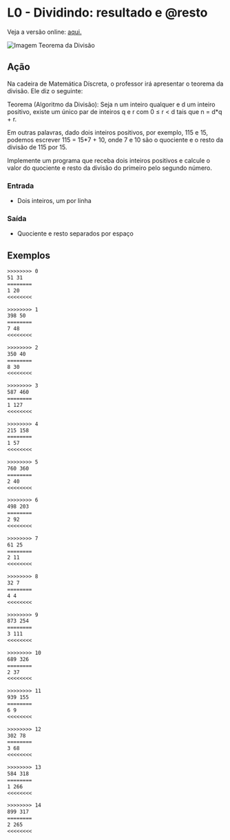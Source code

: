 # L0 - Dividindo: resultado e @resto

Veja a versão online: [aqui.](https://github.com/qxcodefup/arcade/blob/master/base/resto/Readme.md)

![Imagem Teorema da Divisão](https://raw.githubusercontent.com/qxcodefup/arcade/master/base/resto/cover.png)

## Ação

Na cadeira de Matemática Díscreta, o professor irá apresentar o teorema da
divisão. Ele diz o seguinte:

Teorema (Algoritmo da Divisão): Seja n um inteiro qualquer e d um inteiro
positivo, existe um único par de inteiros q e r com 0 ≤ r < d tais que n =
d*q + r.

Em outras palavras, dado dois inteiros positivos, por exemplo, 115 e 15,
podemos escrever 115 = 15*7 + 10, onde 7 e 10 são o quociente e o resto da
divisão de 115 por 15.

Implemente um programa que receba dois inteiros positivos e calcule o valor do
quociente e resto da divisão do primeiro pelo segundo número.

### Entrada

- Dois inteiros, um por linha

### Saída

- Quociente e resto separados por espaço

## Exemplos

```txt
>>>>>>>> 0
51 31
========
1 20
<<<<<<<<

>>>>>>>> 1
398 50
========
7 48
<<<<<<<<

>>>>>>>> 2
350 40
========
8 30
<<<<<<<<

>>>>>>>> 3
587 460
========
1 127
<<<<<<<<

>>>>>>>> 4
215 158
========
1 57
<<<<<<<<

>>>>>>>> 5
760 360
========
2 40
<<<<<<<<

>>>>>>>> 6
498 203
========
2 92
<<<<<<<<

>>>>>>>> 7
61 25
========
2 11
<<<<<<<<

>>>>>>>> 8
32 7
========
4 4
<<<<<<<<

>>>>>>>> 9
873 254
========
3 111
<<<<<<<<

>>>>>>>> 10
689 326
========
2 37
<<<<<<<<

>>>>>>>> 11
939 155
========
6 9
<<<<<<<<

>>>>>>>> 12
302 78
========
3 68
<<<<<<<<

>>>>>>>> 13
584 318
========
1 266
<<<<<<<<

>>>>>>>> 14
899 317
========
2 265
<<<<<<<<
```
